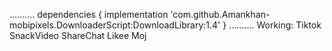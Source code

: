 ..........
dependencies
     {
	        implementation 'com.github.Amankhan-mobipixels.DownloaderScript:DownloadLibrary:1.4'
         }
..........
Working:
Tiktok
SnackVideo
ShareChat
Likee
Moj

